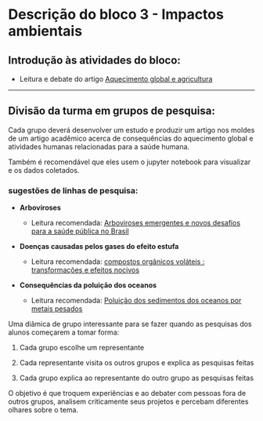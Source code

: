 # Descrição do bloco 3 - Impactos ambientais

## Introdução às atividades do bloco:

* Leitura e debate do artigo [Aquecimento global e agricultura](http://www.cnpt.embrapa.br/biblio/p_do10_1.htm)

---

## Divisão da turma em grupos de pesquisa:

Cada grupo deverá desenvolver um estudo e produzir um artigo nos moldes de um artigo acadêmico acerca de consequências do aquecimento global e atividades humanas relacionadas para a saúde humana.

Também é recomendável que eles usem o jupyter notebook para visualizar e os dados coletados.

### sugestões de linhas de pesquisa:
* **Arboviroses**
    - Leitura recomendada: [Arboviroses emergentes e novos desafios para a saúde pública no Brasil](http://www.scielosp.org/pdf/rsp/v50/pt_0034-8910-rsp-S1518-87872016050006791.pdf)

* **Doenças causadas pelos gases do efeito estufa**
    - Leitura recomendada: [compostos orgânicos voláteis : transformações e efeitos nocivos](http://revista.oswaldocruz.br/Content/pdf/Jos%C3%A9%20Villa%20Junior.pdf)

* **Consequências da poluição dos oceanos**
    - Leitura recomendada: [Poluição dos sedimentos dos oceanos por metais pesados](http://www.no-sea-and-earth-pollution.org/METAIS-PESADOS-OCEAN.html)

Uma diâmica de grupo interessante para se fazer quando as pesquisas dos alunos começarem a tomar forma:

1. Cada grupo escolhe um representante

2. Cada representante visita os outros grupos e explica as pesquisas feitas

3. Cada grupo explica ao representante do outro grupo as pesquisas feitas

O objetivo é que troquem experiências e ao debater com pessoas fora de outros grupos, analisem criticamente seus projetos e percebam diferentes olhares sobre o tema.
